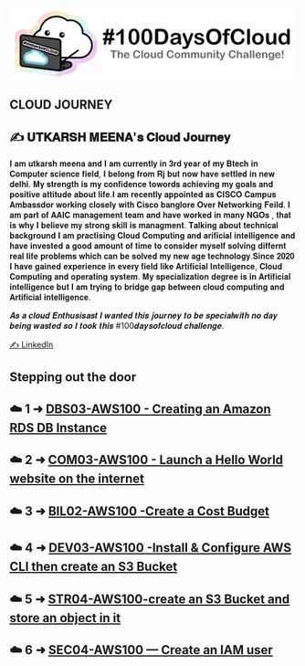 <p align="center">
  <img src="banner.png">
</p>

## CLOUD JOURNEY

## ✍️ 𝐔𝐓𝐊𝐀𝐑𝐒𝐇 𝐌𝐄𝐄𝐍𝐀'𝐬 𝐂𝐥𝐨𝐮𝐝 𝐉𝐨𝐮𝐫𝐧𝐞𝐲

𝐈 𝐚𝐦 𝐮𝐭𝐤𝐚𝐫𝐬𝐡 𝐦𝐞𝐞𝐧𝐚 𝐚𝐧𝐝 𝐈 𝐚𝐦 𝐜𝐮𝐫𝐫𝐞𝐧𝐭𝐥𝐲 𝐢𝐧 𝟑𝐫𝐝 𝐲𝐞𝐚𝐫 𝐨𝐟 𝐦𝐲 𝐁𝐭𝐞𝐜𝐡 𝐢𝐧 𝐂𝐨𝐦𝐩𝐮𝐭𝐞𝐫 𝐬𝐜𝐢𝐞𝐧𝐜𝐞 𝐟𝐢𝐞𝐥𝐝, 𝐈 𝐛𝐞𝐥𝐨𝐧𝐠 𝐟𝐫𝐨𝐦 𝐑𝐣 𝐛𝐮𝐭 𝐧𝐨𝐰 𝐡𝐚𝐯𝐞 𝐬𝐞𝐭𝐭𝐥𝐞𝐝 𝐢𝐧 𝐧𝐞𝐰 𝐝𝐞𝐥𝐡𝐢. 𝐌𝐲 𝐬𝐭𝐫𝐞𝐧𝐠𝐭𝐡 𝐢𝐬 𝐦𝐲 𝐜𝐨𝐧𝐟𝐢𝐝𝐞𝐧𝐜𝐞 𝐭𝐨𝐰𝐨𝐫𝐝𝐬 𝐚𝐜𝐡𝐢𝐞𝐯𝐢𝐧𝐠 𝐦𝐲 𝐠𝐨𝐚𝐥𝐬 𝐚𝐧𝐝 𝐩𝐨𝐬𝐢𝐭𝐢𝐯𝐞 𝐚𝐭𝐭𝐢𝐭𝐮𝐝𝐞 𝐚𝐛𝐨𝐮𝐭 𝐥𝐢𝐟𝐞.𝐈 𝐚𝐦 𝐫𝐞𝐜𝐞𝐧𝐭𝐥𝐲 𝐚𝐩𝐩𝐨𝐢𝐧𝐭𝐞𝐝 𝐚𝐬 𝐂𝐈𝐒𝐂𝐎 𝐂𝐚𝐦𝐩𝐮𝐬 𝐀𝐦𝐛𝐚𝐬𝐬𝐝𝐨𝐫 𝐰𝐨𝐫𝐤𝐢𝐧𝐠 𝐜𝐥𝐨𝐬𝐞𝐥𝐲 𝐰𝐢𝐭𝐡 𝐂𝐢𝐬𝐜𝐨 𝐛𝐚𝐧𝐠𝐥𝐨𝐫𝐞 𝐎𝐯𝐞𝐫 𝐍𝐞𝐭𝐰𝐨𝐫𝐤𝐢𝐧𝐠 𝐅𝐞𝐢𝐥𝐝. 𝐈 𝐚𝐦 𝐩𝐚𝐫𝐭 𝐨𝐟 𝐀𝐀𝐈𝐂 𝐦𝐚𝐧𝐚𝐠𝐞𝐦𝐞𝐧𝐭 𝐭𝐞𝐚𝐦 𝐚𝐧𝐝 𝐡𝐚𝐯𝐞 𝐰𝐨𝐫𝐤𝐞𝐝 𝐢𝐧 𝐦𝐚𝐧𝐲 𝐍𝐆𝐎𝐬 , 𝐭𝐡𝐚𝐭 𝐢𝐬 𝐰𝐡𝐲 𝐈 𝐛𝐞𝐥𝐢𝐞𝐯𝐞 𝐦𝐲 𝐬𝐭𝐫𝐨𝐧𝐠 𝐬𝐤𝐢𝐥𝐥 𝐢𝐬 𝐦𝐚𝐧𝐚𝐠𝐦𝐞𝐧𝐭. 𝐓𝐚𝐥𝐤𝐢𝐧𝐠 𝐚𝐛𝐨𝐮𝐭 𝐭𝐞𝐜𝐡𝐧𝐢𝐜𝐚𝐥 𝐛𝐚𝐜𝐤𝐠𝐫𝐨𝐮𝐧𝐝 𝐈 𝐚𝐦 𝐩𝐫𝐚𝐜𝐭𝐢𝐬𝐢𝐧𝐠 𝐂𝐥𝐨𝐮𝐝 𝐂𝐨𝐦𝐩𝐮𝐭𝐢𝐧𝐠 𝐚𝐧𝐝 𝐚𝐫𝐢𝐟𝐢𝐜𝐢𝐚𝐥 𝐢𝐧𝐭𝐞𝐥𝐥𝐢𝐠𝐞𝐧𝐜𝐞  𝐚𝐧𝐝 𝐡𝐚𝐯𝐞 𝐢𝐧𝐯𝐞𝐬𝐭𝐞𝐝 𝐚 𝐠𝐨𝐨𝐝 𝐚𝐦𝐨𝐮𝐧𝐭 𝐨𝐟 𝐭𝐢𝐦𝐞 𝐭𝐨 𝐜𝐨𝐧𝐬𝐢𝐝𝐞𝐫 𝐦𝐲𝐬𝐞𝐥𝐟 𝐬𝐨𝐥𝐯𝐢𝐧𝐠 𝐝𝐢𝐟𝐟𝐞𝐫𝐧𝐭 𝐫𝐞𝐚𝐥 𝐥𝐢𝐟𝐞 𝐩𝐫𝐨𝐛𝐥𝐞𝐦𝐬 𝐰𝐡𝐢𝐜𝐡 𝐜𝐚𝐧 𝐛𝐞 𝐬𝐨𝐥𝐯𝐞𝐝 𝐦𝐲 𝐧𝐞𝐰 𝐚𝐠𝐞 𝐭𝐞𝐜𝐡𝐧𝐨𝐥𝐨𝐠𝐲.𝐒𝐢𝐧𝐜𝐞 𝟐𝟎𝟐𝟎 𝐈 𝐡𝐚𝐯𝐞 𝐠𝐚𝐢𝐧𝐞𝐝 𝐞𝐱𝐩𝐞𝐫𝐢𝐞𝐧𝐜𝐞 𝐢𝐧 𝐞𝐯𝐞𝐫𝐲 𝐟𝐢𝐞𝐥𝐝 𝐥𝐢𝐤𝐞 𝐀𝐫𝐭𝐢𝐟𝐢𝐜𝐢𝐚𝐥 𝐈𝐧𝐭𝐞𝐥𝐥𝐢𝐠𝐞𝐧𝐜𝐞, 𝐂𝐥𝐨𝐮𝐝 𝐂𝐨𝐦𝐩𝐮𝐭𝐢𝐧𝐠 𝐚𝐧𝐝 𝐨𝐩𝐞𝐫𝐚𝐭𝐢𝐧𝐠 𝐬𝐲𝐬𝐭𝐞𝐦. 𝐌𝐲 𝐬𝐩𝐞𝐜𝐢𝐚𝐥𝐢𝐳𝐚𝐭𝐢𝐨𝐧 𝐝𝐞𝐠𝐫𝐞𝐞 𝐢𝐬 𝐢𝐧 𝐀𝐫𝐭𝐢𝐟𝐢𝐜𝐢𝐚𝐥 𝐢𝐧𝐭𝐞𝐥𝐥𝐢𝐠𝐞𝐧𝐜𝐞 𝐛𝐮𝐭 𝐈 𝐚𝐦 𝐭𝐫𝐲𝐢𝐧𝐠 𝐭𝐨 𝐛𝐫𝐢𝐝𝐠𝐞 𝐠𝐚𝐩 𝐛𝐞𝐭𝐰𝐞𝐞𝐧 𝐜𝐥𝐨𝐮𝐝 𝐜𝐨𝐦𝐩𝐮𝐭𝐢𝐧𝐠 𝐚𝐧𝐝 𝐀𝐫𝐭𝐢𝐟𝐢𝐜𝐢𝐚𝐥 𝐢𝐧𝐭𝐞𝐥𝐥𝐢𝐠𝐞𝐧𝐜𝐞.

𝑨𝒔 𝒂 𝒄𝒍𝒐𝒖𝒅 𝑬𝒏𝒕𝒉𝒖𝒔𝒊𝒔𝒂𝒔𝒕 𝑰 𝒘𝒂𝒏𝒕𝒆𝒅 𝒕𝒉𝒊𝒔 𝒋𝒐𝒖𝒓𝒏𝒆𝒚 𝒕𝒐 𝒃𝒆 𝒔𝒑𝒆𝒄𝒊𝒂𝒍𝒘𝒊𝒕𝒉 𝒏𝒐 𝒅𝒂𝒚 𝒃𝒆𝒊𝒏𝒈 𝒘𝒂𝒔𝒕𝒆𝒅 𝒔𝒐 𝑰 𝒕𝒐𝒐𝒌 𝒕𝒉𝒊𝒔 #100𝒅𝒂𝒚𝒔𝒐𝒇𝒄𝒍𝒐𝒖𝒅 𝒄𝒉𝒂𝒍𝒍𝒆𝒏𝒈𝒆.

[✍️ LinkedIn](https://www.linkedin.com/in/utkarsh-meena-66410911a/)

## Stepping out the door

##  ☁️ 1 ➜ [DBS03-AWS100 - Creating an Amazon RDS DB Instance](Journey/001/Readme.md)

##  ☁️ 2 ➜ [COM03-AWS100 - Launch a Hello World website on the internet](Journey/002/Readme.md)

##  ☁️ 3 ➜ [BIL02-AWS100 -Create a Cost Budget](Journey/003/Readme.md)

##  ☁️ 4 ➜ [DEV03-AWS100 -Install & Configure AWS CLI then create an S3 Bucket](Journey/004/Readme.md)

##  ☁️ 5 ➜ [STR04-AWS100-create an S3 Bucket and store an object in it](Journey/005/Readme.md)

##  ☁️ 6 ➜ [SEC04-AWS100 — Create an IAM user](Journey/006/Readme.md)

